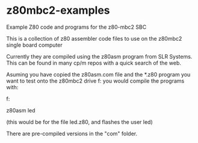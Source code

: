 # z80mbc2-examples
Example Z80 code and programs for the z80-mbc2 SBC

This is a collection of z80 assembler code files to use on the z80mbc2 single board computer

Currently they are compiled using the z80asm program from SLR Systems. This can be found in many cp/m repos with a quick search of the web.

Asuming you have copied the z80asm.com file and the *.z80 program you want to test onto the z80mbc2 drive f: you would compile the programs with:

f:

z80asm led

(this would be for the file led.z80, and flashes the user led)

There are pre-compiled versions in the "com" folder.

